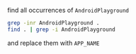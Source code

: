 find all occurrences of `AndroidPlayground`

```bash
grep -inr AndroidPlayground .
find . | grep -i AndroidPlayground
```

and replace them with `APP_NAME`
